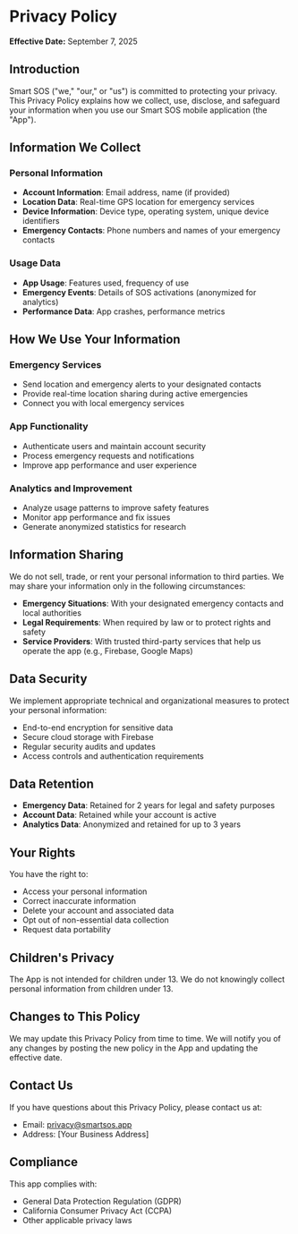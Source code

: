 # Privacy Policy

**Effective Date:** September 7, 2025

## Introduction

Smart SOS ("we," "our," or "us") is committed to protecting your privacy. This Privacy Policy explains how we collect, use, disclose, and safeguard your information when you use our Smart SOS mobile application (the "App").

## Information We Collect

### Personal Information
- **Account Information**: Email address, name (if provided)
- **Location Data**: Real-time GPS location for emergency services
- **Device Information**: Device type, operating system, unique device identifiers
- **Emergency Contacts**: Phone numbers and names of your emergency contacts

### Usage Data
- **App Usage**: Features used, frequency of use
- **Emergency Events**: Details of SOS activations (anonymized for analytics)
- **Performance Data**: App crashes, performance metrics

## How We Use Your Information

### Emergency Services
- Send location and emergency alerts to your designated contacts
- Provide real-time location sharing during active emergencies
- Connect you with local emergency services

### App Functionality
- Authenticate users and maintain account security
- Process emergency requests and notifications
- Improve app performance and user experience

### Analytics and Improvement
- Analyze usage patterns to improve safety features
- Monitor app performance and fix issues
- Generate anonymized statistics for research

## Information Sharing

We do not sell, trade, or rent your personal information to third parties. We may share your information only in the following circumstances:

- **Emergency Situations**: With your designated emergency contacts and local authorities
- **Legal Requirements**: When required by law or to protect rights and safety
- **Service Providers**: With trusted third-party services that help us operate the app (e.g., Firebase, Google Maps)

## Data Security

We implement appropriate technical and organizational measures to protect your personal information:

- End-to-end encryption for sensitive data
- Secure cloud storage with Firebase
- Regular security audits and updates
- Access controls and authentication requirements

## Data Retention

- **Emergency Data**: Retained for 2 years for legal and safety purposes
- **Account Data**: Retained while your account is active
- **Analytics Data**: Anonymized and retained for up to 3 years

## Your Rights

You have the right to:
- Access your personal information
- Correct inaccurate information
- Delete your account and associated data
- Opt out of non-essential data collection
- Request data portability

## Children's Privacy

The App is not intended for children under 13. We do not knowingly collect personal information from children under 13.

## Changes to This Policy

We may update this Privacy Policy from time to time. We will notify you of any changes by posting the new policy in the App and updating the effective date.

## Contact Us

If you have questions about this Privacy Policy, please contact us at:
- Email: privacy@smartsos.app
- Address: [Your Business Address]

## Compliance

This app complies with:
- General Data Protection Regulation (GDPR)
- California Consumer Privacy Act (CCPA)
- Other applicable privacy laws
